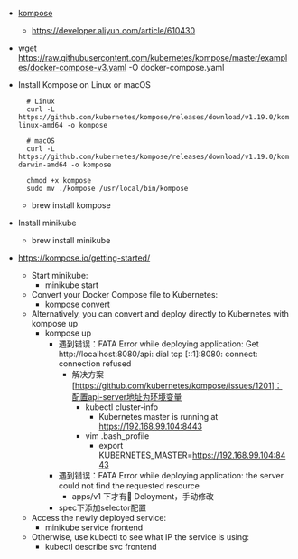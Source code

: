 - [kompose](https://kompose.io/)
    - https://developer.aliyun.com/article/610430

- wget https://raw.githubusercontent.com/kubernetes/kompose/master/examples/docker-compose-v3.yaml -O docker-compose.yaml

- Install Kompose on Linux or macOS
        
        # Linux
        curl -L https://github.com/kubernetes/kompose/releases/download/v1.19.0/kompose-linux-amd64 -o kompose
        
        # macOS
        curl -L https://github.com/kubernetes/kompose/releases/download/v1.19.0/kompose-darwin-amd64 -o kompose
        
        chmod +x kompose
        sudo mv ./kompose /usr/local/bin/kompose

    - brew install kompose
        
- Install minikube
    - brew install minikube
        
- https://kompose.io/getting-started/
    - Start minikube:
        - minikube start
    - Convert your Docker Compose file to Kubernetes:
        - kompose convert
    - Alternatively, you can convert and deploy directly to Kubernetes with kompose up
        - kompose up
            - 遇到错误：FATA Error while deploying application: Get http://localhost:8080/api: dial tcp [::1]:8080: connect: connection refused 
                - 解决方案[https://github.com/kubernetes/kompose/issues/1201]：配置api-server地址为环境变量
                    - kubectl cluster-info
                        - Kubernetes master is running at https://192.168.99.104:8443
                    - vim .bash_profile
                        - export KUBERNETES_MASTER=https://192.168.99.104:8443
            - 遇到错误：FATA Error while deploying application: the server could not find the requested resource 
                - apps/v1 下才有 Deloyment，手动修改
            - spec下添加selector配置
    - Access the newly deployed service:
        - minikube service frontend
    - Otherwise, use kubectl to see what IP the service is using:
        - kubectl describe svc frontend